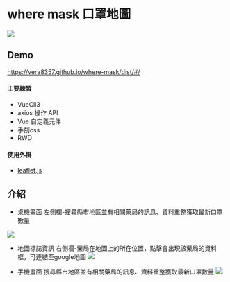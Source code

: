
# where mask 口罩地圖

![](https://vera8357.github.io/where-mask/dist/img/dome-1.png)

## Demo
https://vera8357.github.io/where-mask/dist/#/


#### 主要練習
+ VueCli3
+ axios 操作 API
+ Vue 自定義元件
+ 手刻css
+ RWD

#### 使用外掛
+ [leaflet.js](https://leafletjs.com/)


## 介紹
- 桌機畫面
  左側欄-搜尋縣市地區並有相關藥局的訊息、資料重整獲取最新口罩數量

![](https://vera8357.github.io/where-mask/dist/img/dome-1.png)

- 地圖標誌資訊
  右側欄-藥局在地圖上的所在位置，點擊會出現該藥局的資料框，可連結至google地圖
![](https://vera8357.github.io/where-mask/dist/img/dome-3.PNG)

- 手機畫面
  搜尋縣市地區並有相關藥局的訊息、資料重整獲取最新口罩數量
![](https://vera8357.github.io/where-mask/dist/img/dome-2.png)
